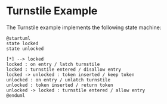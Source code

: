 # Turnstile Example

The Turnstile example implements the following state machine:

```plantuml
@startuml
state locked
state unlocked 

[*] --> locked
locked : on entry / latch turnstile
locked : turnstile entered / disallow entry
locked -> unlocked : token inserted / keep token
unlocked : on entry / unlatch turnstile
unlocked : token inserted / return token
unlocked -> locked : turnstile entered / allow entry
@enduml
```